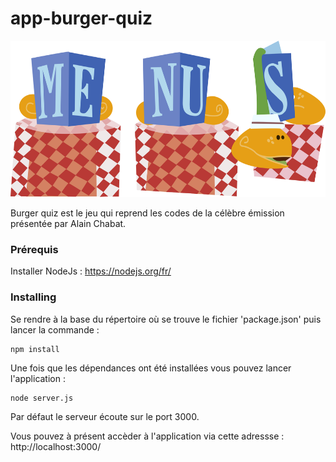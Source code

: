 # app-burger-quiz

<p align="center">
<img src="https://raw.githubusercontent.com/BenjaminPoutriquet35800/app-burger-quiz/master/views/public/images/backgrounds/menus.svg?sanitize=true" height="250"> 
</p>

Burger quiz est le jeu qui reprend les codes de la célèbre émission présentée par Alain Chabat. 

### Prérequis
Installer NodeJs : https://nodejs.org/fr/

### Installing

Se rendre à la base du répertoire où se trouve le fichier 'package.json' puis lancer la commande :

```
npm install
```

Une fois que les dépendances ont été installées vous pouvez lancer l'application :

```
node server.js
```

Par défaut le serveur écoute sur le port 3000. 

Vous pouvez à présent accèder à l'application via cette adressse : http://localhost:3000/ 
